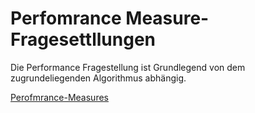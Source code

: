 <h1>Perfomrance Measure-Fragesettllungen</h1>

Die Performance Fragestellung ist Grundlegend von dem zugrundeliegenden Algorithmus abhängig.

[Perofmrance-Measures](./../Theorie/005_PerformanceMeasure.md)